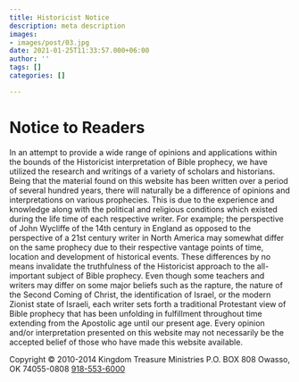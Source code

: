 ```yaml
---
title: Historicist Notice
description: meta description
images:
- images/post/03.jpg
date: 2021-01-25T11:33:57.000+06:00
author: ''
tags: []
categories: []

---
```

# Notice to Readers
In an attempt to provide a wide range of opinions and applications within the bounds of the Historicist interpretation of Bible prophecy, we have utilized the research and writings of a variety of scholars and historians. Being that the material found on this website has been written over a period of several hundred years, there will naturally be a difference of opinions and interpretations on various prophecies. This is due to the experience and knowledge along with the political and religious conditions which existed during the life time of each respective writer. For example; the perspective of John Wycliffe of the 14th century in England as opposed to the perspective of a 21st century writer in North America may somewhat differ on the same prophecy due to their respective vantage points of time, location and development of historical events.
These differences by no means invalidate the truthfulness of the Historicist approach to the all-important subject of Bible prophecy. Even though some teachers and writers may differ on some major beliefs such as the rapture, the nature of the Second Coming of Christ, the identification of Israel, or the modern Zionist state of Israeli, each writer sets forth a traditional Protestant view of Bible prophecy that has been unfolding in fulfillment throughout time extending from the Apostolic age until our present age.
Every opinion and/or interpretation presented on this website may not necessarily be the accepted belief of those who have made this website available.


Copyright © 2010-2014 Kingdom Treasure Ministries
P.O. BOX 808
Owasso, OK 74055-0808
[918-553-6000](tel:918-553-6000)
